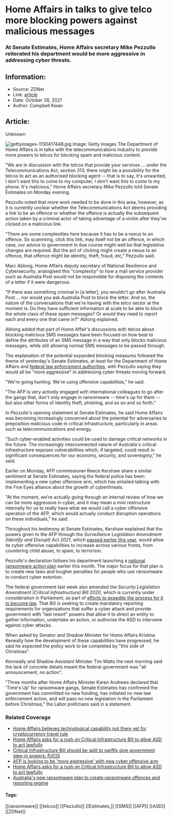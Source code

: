 # Home Affairs in talks to give telco more blocking powers against malicious messages
### At Senate Estimates, Home Affairs secretary Mike Pezzullo reiterated his department would be more aggressive in addressing cyber threats.

## Information:
+ Source: ZDNet
+ Link: [article](https://www.zdnet.com/article/home-affairs-in-talks-to-give-telco-more-blocking-powers-against-malicious-messages/)
+ Date: October 26, 2021
+ Author: Campbell Kwan


## Article:
Unknown

![gettyimages-1130417448.jpg](https://www.zdnet.com/a/img/resize/f2ac7bd365c70e09450dea3d97273a3245985097/2021/10/26/4e176b83-28a8-491d-a7bb-45bc341a65e3/gettyimages-1130417448.jpg?width=1200&fit=bounds&auto=webp)
 Image: Getty Images
 The Department of Home Affairs is in talks with the telecommunications industry to provide more powers to telcos for blocking spam and malicious content.

"We are in discussion with the telcos that provide your services … under the Telecommunications Act, section 313, there might be a possibility for the telcos to act as an authorised blocking agent -- that is to say, it's unwanted, I don't want this to come to my computer, I don't want this to come to my phone. It's malicious," Home Affairs secretary Mike Pezzullo told Senate Estimates on Monday evening.

Pezzullo noted that more work needed to be done in this area, however, as it is currently unclear whether the Telecommunications Act deems providing a link to be an offence or whether the offence is actually the subsequent action taken by a criminal actor of taking advantage of a victim after they've clicked on a malicious link.

"There are some complexities here because it has to be a nexus to an offence. So scamming, click this link, may itself not be an offence, in which case, our advice to government in due course might well be that legislative changes are required. But the act of clicking might create a nexus to an offence, that offence might be identity, theft, fraud, etc," Pezzullo said.

Marc Ablong, Home Affairs deputy secretary of National Resilience and Cybersecurity, analogised this "complexity" to how a mail service provider such as Australia Post would not be responsible for disposing the contents of a letter if it were dangerous.

"If there was something criminal in [a letter], you wouldn't go after Australia Post ... nor would you ask Australia Post to block the letter. And so, the nature of the conversations that we're having with the telco sector at the moment is: Do they have sufficient information at scale to be able to block the whole class of these spam messages? Or would they need to report each and every one that came in?" Ablong explained.

Ablong added that part of Home Affair's discussions with telcos about blocking malicious SMS messages have been focused on how best to define the attributes of an SMS message in a way that only blocks malicious messages, while still allowing normal SMS messages to be passed through.






The explanation of the potential expanded blocking measures followed the theme of yesterday's Senate Estimates, at least for the Department of Home Affairs and [federal law enforcement authorities](https://www.zdnet.com/article/afp-is-looking-to-be-more-aggressive-with-new-cyber-offense-arm/), with Pezzullo saying they would all be "more aggressive" in addressing cyber threats moving forward.

"We're going hunting. We're using offensive capabilities," he said. 

"The AFP is very actively engaged with international colleagues to go after the gangs that, don't only engage in ransomware -- time's up for them -- but also other forms of identity theft, phishing, and so on and so forth." 

In Pezzullo's opening statement at Senate Estimates, he said Home Affairs was becoming increasingly concerned about the potential for adversaries to preposition malicious code in critical infrastructure, particularly in areas such as telecommunications and energy. 

"Such cyber-enabled activities could be used to damage critical networks in the future. The increasingly interconnected nature of Australia's critical infrastructure exposes vulnerabilities which, if targeted, could result in significant consequences for our economy, security, and sovereignty," he said. 

Earlier on Monday, AFP commissioner Reece Kershaw share a similar sentiment at Senate Estimates, saying the federal police has been implementing a new cyber offensive arm, which has entailed talking with the Five Eyes alliance about the growth of cyberthreats.

"At the moment, we're actually going through an internal review of how we can be more aggressive in cyber, and it may mean a mini restructure internally for us to really have what we would call a cyber offensive operation of the AFP, which would actually conduct disruption operations on these individuals," he said.

Throughout his testimony at Senate Estimates, Kershaw explained that the powers given to the AFP through the *Surveillance Legislation Amendment (Identify and Disrupt) Act 2021*, which [passed earlier this year](https://www.zdnet.com/article/australias-hacking-bill-passes-the-senate-after-house-made-60-amendments/), would allow its cyber offensive capabilities to increase across various fronts, from countering child abuse, to spam, to terrorism.

Pezzullo's declaration follows his department launching a [national ransomware action plan](https://www.zdnet.com/article/australias-new-ransomware-plan-to-create-ransomware-offences-and-reporting-regime/) earlier this month. The major focus for that plan is to create new laws and tougher penalties for people who use ransomware to conduct cyber extortion. 

The federal government last week also amended the *Security Legislation Amendment (Critical Infrastructure) Bill* *2020*, which is currently under consideration in Parliament, as part of [efforts to expedite the process for it to become law](https://www.zdnet.com/article/critical-infrastructure-bill-should-be-split-to-swiftly-give-government-last-resort-powers-pjcis/). That Bill is seeking to create mandatory reporting requirements for organisations that suffer a cyber attack and provide government with "last resort" powers that allow it to direct an entity to gather information, undertake an action, or authorise the ASD to intervene against cyber attacks.  

When asked by Senator and Shadow Minister for Home Affairs Kristina Keneally how the development of these capabilities have progressed, he said he expected the policy work to be completed by "this side of Christmas". 

Kenneally and Shadow Assistant Minister Tim Watts the next morning said the lack of concrete details meant the federal government was "all announcement, no action".

"Three months after Home Affairs Minister Karen Andrews declared that 'Time's Up' for ransomware gangs, Senate Estimates has confirmed the government has committed no new funding, has initiated no new law enforcement action, and will pass no new legislation in the Parliament before Christmas," the Labor politicians said in a statement. 

### Related Coverage

* [Home Affairs believes technological capability not there yet for cryptocurrency travel rule](/article/home-affairs-believes-technological-capability-not-there-yet-for-cryptocurrency-travel-rule/)
* [Home Affairs asks for a rush on Critical Infrastructure Bill to allow ASD to act lawfully](/article/home-affairs-asks-for-a-rush-on-critical-infrastructure-bill-to-allow-asd-to-act-lawfully/)
* [Critical Infrastructure Bill should be split to swiftly give government step-in powers: PJCIS](/article/critical-infrastructure-bill-should-be-split-to-swiftly-give-government-last-resort-powers-pjcis/)
* [AFP is looking to be 'more aggressive' with new cyber offensive arm](/article/afp-is-looking-to-be-more-aggressive-with-new-cyber-offense-arm/)
* [Home Affairs asks for a rush on Critical Infrastructure Bill to allow ASD to act lawfully](/article/home-affairs-asks-for-a-rush-on-critical-infrastructure-bill-to-allow-asd-to-act-lawfully/)
* [Australia's new ransomware plan to create ransomware offences and reporting regime](/article/australias-new-ransomware-plan-to-create-ransomware-offences-and-reporting-regime/)





#### Tags:
[[ransomware]] [[telcos]] [[Pezzullo]] [[Estimates,]] [[SMS]] [[AFP]] [[ASD]] [[ZDNet]]
